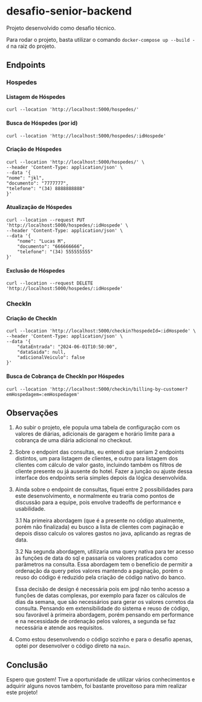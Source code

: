 # desafio-senior-backend

Projeto desenvolvido como desafio técnico.

Para rodar o projeto, basta utilizar o comando `docker-compose up --build -d` na raiz do projeto.

## Endpoints

### Hospedes

#### Listagem de Hóspedes

`curl --location 'http://localhost:5000/hospedes/'`

#### Busca de Hóspedes (por id)

`curl --location 'http://localhost:5000/hospedes/:idHospede'`

#### Criação de Hóspedes

```
curl --location 'http://localhost:5000/hospedes/' \
--header 'Content-Type: application/json' \
--data '{
"nome": "jkl",
"documento": "7777777",
"telefone": "(34) 8888888888"
}'
```

#### Atualização de Hóspedes

```
curl --location --request PUT 'http://localhost:5000/hospedes/:idHospede' \
--header 'Content-Type: application/json' \
--data '{
    "nome": "Lucas M",
    "documento": "666666666",
    "telefone": "(34) 555555555"
}'
```

#### Exclusão de Hóspedes

`curl --location --request DELETE 'http://localhost:5000/hospedes/:idHospede'`

### CheckIn

#### Criação de CheckIn

```
curl --location 'http://localhost:5000/checkin?hospedeId=:idHospede' \
--header 'Content-Type: application/json' \
--data '{
    "dataEntrada": "2024-06-01T10:50:00",
    "dataSaida": null,
    "adicionalVeiculo": false
}'
```

#### Busca de Cobrança de CheckIn por Hóspedes

`curl --location 'http://localhost:5000/checkin/billing-by-customer?emHospedagem=:emHospedagem'`

## Observações

1. Ao subir o projeto, ele popula uma tabela de configuração com os valores de diárias, adicionais de garagem e
   horário limite para a cobrança de uma diária adicional no checkout.

2. Sobre o endpoint das consultas, eu entendi que seriam 2 endpoints distintos, um para listagem de clientes, e 
   outro para listagem dos clientes com cálculo de valor gasto, incluindo também os filtros de cliente presente ou 
   já ausente do hotel. Fazer a junção ou ajuste dessa interface dos endpoints seria simples depois da lógica desenvolvida.

3. Ainda sobre o endpoint de consultas, fiquei entre 2 possibilidades para este desenvolvimento, e normalmente eu
   traria como pontos de discussão para a equipe, pois envolve tradeoffs de performance e usabilidade.

    3.1 Na primeira abordagem (que é a presente no código atualmente, porém não finalizada) eu busco a lista de clientes
        com paginação e depois disso calculo os valores gastos no java, aplicando as regras de data.

    3.2 Na segunda abordagem, utilizaria uma query nativa para ter acesso às funções de data do sql e passaria os
        valores praticados como parâmetros na consulta. Essa abordagem tem o benefício de permitir a ordenação da
        query pelos valores mantendo a paginação, porém o reuso do código é reduzido pela criação de código nativo
        do banco.

    Essa decisão de design é necessária pois em jpql não tenho acesso a funções de datas complexas, por exemplo para
    fazer os cálculos de dias da semana, que são necessários para gerar os valores corretos da consulta. Pensando em
    extensibilidade do sistema e reuso de código, sou favorável à primeira abordagem, porém pensando em performance e
    na necessidade de ordenação pelos valores, a segunda se faz necessária e atende aos requisitos.

4. Como estou desenvolvendo o código sozinho e para o desafio apenas, optei por desenvolver o código direto na `main`. 

## Conclusão

Espero que gostem! Tive a oportunidade de utilizar vários conhecimentos e adquirir alguns novos também, foi bastante
proveitoso para mim realizar este projeto!
